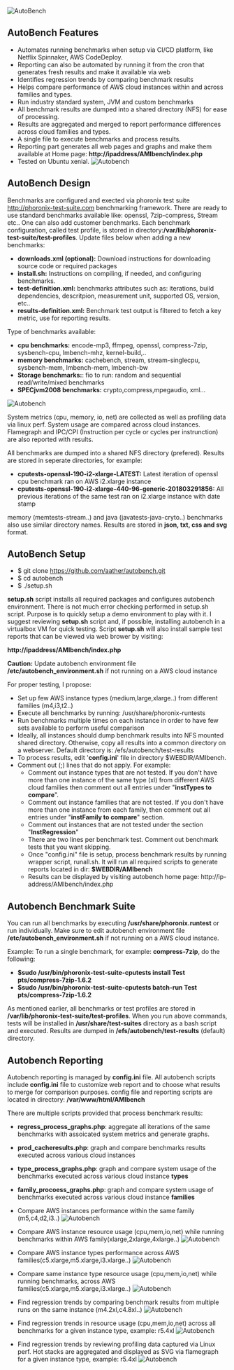 ![AutoBench](performance-meter.jpg)

## AutoBench Features

- Automates running benchmarks when setup via CI/CD platform, like Netflix Spinnaker, AWS CodeDeploy.
- Reporting can also be automated by running it from the cron that generates fresh results and make it available via web
- Identifies regression trends by comparing benchmark results 
- Helps compare performance of AWS cloud instances within and across families and types.
- Run industry standard system, JVM and custom benchmarks
- All benchmark results are dumped into a shared directory (NFS) for ease of processing.
- Results are aggregated and merged to report performance differences across cloud families and types.
- A single file to execute benchmarks and process results.
- Reporting part generates all web pages and graphs and make them available at Home page: **http://ipaddress/AMIbench/index.php**
- Tested on Ubuntu xenial.
![Autobench](homepage.png)

## AutoBench Design
Benchmarks are configured and exected via phoronix test suite http://phoronix-test-suite.com benchmarking framework. There are ready to use standard benchmarks available like: openssl, 7zip-compress, Stream etc.. One can also add customer benchmarks. Each benchmark configuration, called test profile, is stored in directory:**/var/lib/phoronix-test-suite/test-profiles**. Update files below when adding a new benchmarks:
- **downloads.xml (optional):**  Download instructions for downloading source code or required packages 
- **install.sh:** Instructions on compiling, if needed, and configuring benchmarks.  
- **test-definition.xml:** benchmarks attributes such as: iterations, build dependencies, descritpion, measurement unit, supported OS, version, etc..
- **results-definition.xml:** Benchmark test output is filtered to fetch a key metric, use for reporting results.

Type of benchmarks available:

- **cpu benchmarks:** encode-mp3, ffmpeg, openssl, compress-7zip, sysbench-cpu, lmbench-mhz, kernel-build,..
- **memory benchmarks:** cachebench, stream, stream-singlecpu, sysbench-mem, lmbench-mem, lmbench-bw
- **Storage benchmarks:**: fio to run: random and sequential read/write/mixed benchmarks
- **SPECjvm2008 benchmarks:** crypto,compress,mpegaudio, xml...

![Autobench](cpu-mem-benchmarks.png)

System metrics (cpu, memory, io, net) are collected as well as profiling data via linux perf. System usage are compared across cloud instances. Flamegraph and IPC/CPI (Instruction per cycle or cycles per instrunction) are also reported with results. 

All benchmarks are dumped into a shared NFS directory (prefered). Results are stored in seperate directories, for example:
- **cputests-openssl-190-i2-xlarge-LATEST:** Latest iteration of openssl cpu benchmark ran on AWS i2.xlarge instance 
- **cputests-openssl-190-i2-xlarge-440-96-generic-201803291856:** All previous iterations of the same test ran on i2.xlarge instance with date stamp 

memory (memtests-stream..) and java (javatests-java-cryto..) benchmarks also use similar directory names. Results are stored in **json, txt, css and svg** format.

## AutoBench Setup

- $ git clone https://github.com/aather/autobench.git
- $ cd autobench 
- $ ./setup.sh 

**setup.sh** script installs all required packages and configures autobench environment. There is not much error checking performed in setup.sh script. Purpose is to quickly setup a demo environment to play with it. I suggest reviewing **setup.sh** script and, if possible, installing autobench in a virtualbox VM for quick testing. Script **setup.sh** will also install sample test reports that can be viewed via web brower by visiting:

 **http://ipaddress/AMIbench/index.php**

**Caution:** Update autobench environment file **/etc/autobench_environment.sh** if not running on a AWS cloud instance

For proper testing, I propose:
- Set up few AWS instance types (medium,large,xlarge..) from different families (m4,i3,t2..) 
- Execute all benchmarks by running: /usr/share/phoronix-runtests
- Run benchmarks multiple times on each instance in order to have few sets available to perform useful comparison 
- Ideally, all instances should dump benchmark results into NFS mounted shared directory. Otherwise, copy all results into a common directory on a webserver. Default directory is: /efs/autobench/test-results
- To process results, edit '**config.ini**' file in directory $WEBDIR/AMIbench. 
- Comment out (;) lines that do not apply.  For example:
  - Comment out instance types that are not tested. If you don't have more than one instance of the same type (xl) from different AWS cloud families then comment out all entries under "**instTypes to compare**".
  - Comment out instance families that are not tested. If you don't have more than one instance from each family, then comment out all entries under "**instFamily to compare**" section.
  - Comment out instances that are not tested under the section "**InstRegression**" 
  - There are two lines per benchmark test. Comment out benchmark tests that you want skipping.
  - Once "config.ini" file is setup, process benchmark results by running wrapper script, runall.sh. It will run all required scripts to generate reports located in dir: **$WEBDIR/AMIbench**
  - Results can be displayed by visiting autobench home page: http://ip-address/AMIbench/index.php

## Autobench Benchmark Suite
You can run all benchmarks by executing **/usr/share/phoronix.runtest** or run individually. Make sure to edit autobench environment file **/etc/autobench_environment.sh** if not running on a AWS cloud instance. 

Example: To run a single benchmark, for example: **compress-7zip**, do the following: 

- **$sudo /usr/bin/phoronix-test-suite-cputests install Test pts/compress-7zip-1.6.2**
- **$sudo /usr/bin/phoronix-test-suite-cputests batch-run Test pts/compress-7zip-1.6.2**

As mentioned earlier, all benchmarks or test profiles are stored in **/var/lib/phoronix-test-suite/test-profiles**. When you run  above commands, tests will be installed in **/usr/share/test-suites** directory as a bash script and executed. Results are dumped in **/efs/autobench/test-results** (default) directory.

## Autobench Reporting
Autobench reporting is managed by **config.ini** file. All autobench scripts include **config.ini** file to customize web report and to choose what results to merge for comparison purposes. config file and reporting scripts are located in directory: **/var/www/html/AMIbench**

There are multiple scripts provided that process benchmark results:
- **regress_process_graphs.php**: aggregate all iterations of the same benchmarks with assoicated system metrics and generate graphs. 
- **prod_cacheresults.php**: graph and compare benchmarks results executed across various cloud instances
- **type_process_graphs.php**: graph and compare system usage of the benchmarks executed across various cloud instance **types**
- **family_procoess_graphs.php**: graph and compare system usage of benchmarks executed across various cloud instance **families**

- Compare AWS instances performance within the same family (m5,c4,d2,i3..)
![Autobench](instfamily.png)
- Compare AWS instance resource usage (cpu,mem,io,net) while running benchmarks within AWS family(xlarge,2xlarge,4xlarge..)
![Autobench](cpu_usage_family.png)
- Compare AWS instance types performance across AWS families(c5.xlarge,m5.xlarge,i3.xlarge..)
![Autobench](insttypes.png)
- Compare same instance type resource usage (cpu,mem,io,net) while running benchmarks, across AWS families(c5.xlarge,m5.xlarge,i3.xlarge..)
![Autobench](cpu_usage_type.png)
- Find regression trends by comparing benchmark results from multiple runs on the same instance (m4.2xl,c4.8xl..)
![Autobench](instregression.png)
- Find regression trends in resource usage (cpu,mem,io,net) across all benchmarks for a given instance type, example: r5.4xl
![Autobench](cpu.png)
- Find regression trends by reviewing profiling data captured via Linux perf. Hot stacks are aggregated and displayed as SVG via flamegraph for a given instance type, example: r5.4xl
![Autobench](flamegraph.png)

